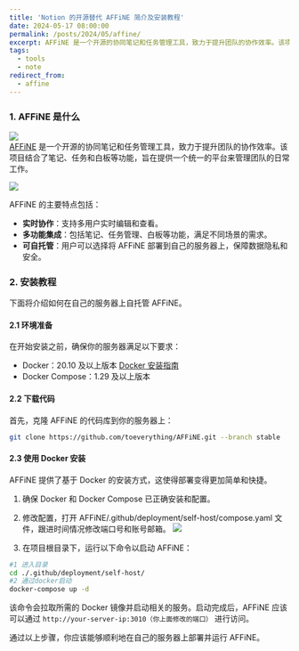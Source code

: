 ```yaml
---
title: 'Notion 的开源替代 AFFiNE 简介及安装教程'
date: 2024-05-17 08:00:00
permalink: /posts/2024/05/affine/
excerpt: AFFiNE 是一个开源的协同笔记和任务管理工具，致力于提升团队的协作效率。该项目结合了笔记、任务和白板等功能，旨在提供一个统一的平台来管理团队的日常工作。
tags:
  - tools
  - note
redirect_from:
  - affine
---
```


### 1. AFFiNE 是什么

![](https://cdn.affine.pro/Github_hero_image1.png)  
[AFFiNE](https://github.com/toeverything/AFFiNE) 是一个开源的协同笔记和任务管理工具，致力于提升团队的协作效率。该项目结合了笔记、任务和白板等功能，旨在提供一个统一的平台来管理团队的日常工作。

![](https://i.imgur.com/3Cv6Ds4.gif)

AFFiNE 的主要特点包括：

- **实时协作**：支持多用户实时编辑和查看。
- **多功能集成**：包括笔记、任务管理、白板等功能，满足不同场景的需求。
- **可自托管**：用户可以选择将 AFFiNE 部署到自己的服务器上，保障数据隐私和安全。

### 2. 安装教程

下面将介绍如何在自己的服务器上自托管 AFFiNE。

#### 2.1 环境准备

在开始安装之前，确保你的服务器满足以下要求：

- Docker：20.10 及以上版本 [Docker 安装指南](https://selfhost.vip/ghost/docker)
- Docker Compose：1.29 及以上版本

#### 2.2 下载代码

首先，克隆 AFFiNE 的代码库到你的服务器上：

```bash
git clone https://github.com/toeverything/AFFiNE.git --branch stable
```

#### 2.3 使用 Docker 安装

AFFiNE 提供了基于 Docker 的安装方式，这使得部署变得更加简单和快捷。

1. 确保 Docker 和 Docker Compose 已正确安装和配置。
2. 修改配置，打开 AFFiNE/.github/deployment/self-host/compose.yaml 文件，跟进时间情况修改端口号和账号邮箱。
   ![](https://i.imgur.com/oU1FyE0.png)

3. 在项目根目录下，运行以下命令以启动 AFFiNE：

```bash
#1 进入目录
cd ./.github/deployment/self-host/
#2 通过docker启动
docker-compose up -d
```

该命令会拉取所需的 Docker 镜像并启动相关的服务。启动完成后，AFFiNE 应该可以通过 `http://your-server-ip:3010（你上面修改的端口）` 进行访问。

通过以上步骤，你应该能够顺利地在自己的服务器上部署并运行 AFFiNE。
